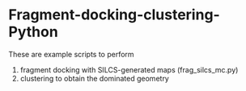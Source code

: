 # Fragment-docking-clustering-Python
These are example scripts to perform 
1) fragment docking with SILCS-generated maps (frag_silcs_mc.py)
2) clustering to obtain the dominated geometry
